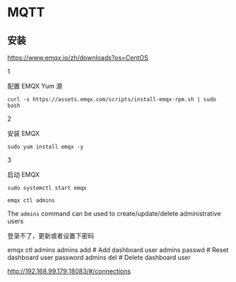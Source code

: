 # MQTT

## 安装

https://www.emqx.io/zh/downloads?os=CentOS


1

配置 EMQX Yum 源

```
curl -s https://assets.emqx.com/scripts/install-emqx-rpm.sh | sudo bash
```

2

安装 EMQX

```
sudo yum install emqx -y
```

3

启动 EMQX

```
sudo systemctl start emqx
```

```
emqx ctl admins
```

The `admins` command can be used to create/update/delete administrative users

登录不了，更新或者设置下密码

emqx ctl admins
admins add <Username> <Password> <Description> # Add dashboard user
admins passwd <Username> <Password>            # Reset dashboard user password
admins del <Username>                          # Delete dashboard user



http://192.168.99.179:18083/#/connections